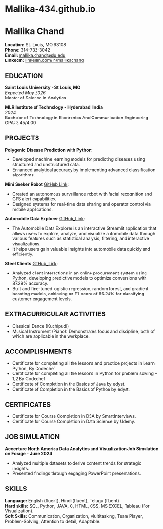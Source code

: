 # Mallika-434.github.io
# Mallika Chand

**Location:** St. Louis, MO 63108  
**Phone:** 314-732-3042  
**Email:** mallika.chand@slu.edu  
**LinkedIn:** [linkedin.com/in/mallikachand](https://linkedin.com/in/mallikachand)  

## EDUCATION

**Saint Louis University - St Louis, MO**  
*Expected May 2026*  
Master of Science in Analytics  

**MLR Institute of Technology - Hyderabad, India**  
*2024*  
Bachelor of Technology in Electronics And Communication Engineering  
GPA: 3.45/4.00  

## PROJECTS

**Polygenic Disease Prediction with Python:**  
- Developed machine learning models for predicting diseases using structured and unstructured data.
- Enhanced analytical accuracy by implementing advanced classification algorithms.
 
**Mini Seeker Robot** [GitHub Link](https://github.com/Mallika-434/Mini_seeker_robot):  
- Created an autonomous surveillance robot with facial recognition and GPS alert capabilities.
- Designed systems for real-time data sharing and operator control via mobile applications.

**Automobile Data Explorer** [GitHub_Link](https://github.com/Mallika-434/exam1):
- The Automobile Data Explorer is an interactive Streamlit application that allows users to explore, analyze, and visualize automobile data through various features such as statistical analysis, filtering, and interactive visualizations.
- It helps users gain valuable insights into automobile data quickly and efficiently.

**Steel Clients** [GitHub_Link](https://github.com/Mallika-434/exam1):
- Analyzed client interactions in an online procurement system using Python, developing predictive models to optimize conversions with 87.29% accuracy.
- Built and fine-tuned logistic regression, random forest, and gradient boosting models, achieving an F1-score of 86.24% for classifying customer engagement levels.
  
## EXTRACURRICULAR ACTIVITIES

- Classical Dance (Kuchipudi)
- Musical Instrument (Piano): Demonstrates focus and discipline, both of which are applicable in the workplace.

## ACCOMPLISHMENTS

- Certificate for completing all the lessons and practice projects in Learn Python, By Codechef 
- Certificate for completing all the lessons in Python for problem solving – 1,2 By Codechef
- Certificate of Completion in the Basics of Java by edyst.
- Certificate of Completion in the Basics of Python by edyst.

## CERTIFICATES

- Certificate for Course Completion in DSA by SmartInterviews.
- Certificate for Course Completion in Data Science by Udemy. 

## JOB SIMULATION

**Accenture North America Data Analytics and Visualization Job Simulation on Forage - June 2024**  
- Analyzed multiple datasets to derive content trends for strategic insights.
- Presented findings through engaging PowerPoint presentations.

## SKILLS

**Language:** English (fluent), Hindi (fluent), Telugu (fluent)  
**Hard skills:** SQL, Python, JAVA, C, HTML, CSS, MS EXCEL, Tableau (For Visualization).  
**Soft Skills:** Communication, Organization, Multitasking, Team Player, Problem-Solving, Attention to detail, Adaptable.  
